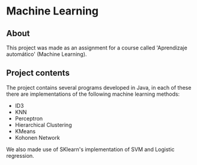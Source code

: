 # Machine Learning

## About
This project was made as an assignment for a course called 'Aprendizaje automático' (Machine Learning).

## Project contents
The project contains several programs developed in Java, in each of these there are implementations of the following machine learning methods:

* ID3
* KNN
* Perceptron
* Hierarchical Clustering
* KMeans
* Kohonen Network

We also made use of SKlearn's implementation of SVM and Logistic regression.
